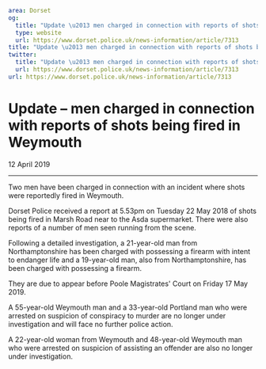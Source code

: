 ```yaml
area: Dorset
og:
  title: "Update \u2013 men charged in connection with reports of shots being fired in Weymouth"
  type: website
  url: https://www.dorset.police.uk/news-information/article/7313
title: "Update \u2013 men charged in connection with reports of shots being fired in Weymouth |"
twitter:
  title: "Update \u2013 men charged in connection with reports of shots being fired in Weymouth"
  url: https://www.dorset.police.uk/news-information/article/7313
url: https://www.dorset.police.uk/news-information/article/7313
```

# Update – men charged in connection with reports of shots being fired in Weymouth

12 April 2019

* * *

Two men have been charged in connection with an incident where shots were reportedly fired in Weymouth.

Dorset Police received a report at 5.53pm on Tuesday 22 May 2018 of shots being fired in Marsh Road near to the Asda supermarket. There were also reports of a number of men seen running from the scene.

Following a detailed investigation, a 21-year-old man from Northamptonshire has been charged with possessing a firearm with intent to endanger life and a 19-year-old man, also from Northamptonshire, has been charged with possessing a firearm.

They are due to appear before Poole Magistrates' Court on Friday 17 May 2019.

A 55-year-old Weymouth man and a 33-year-old Portland man who were arrested on suspicion of conspiracy to murder are no longer under investigation and will face no further police action.

A 22-year-old woman from Weymouth and 48-year-old Weymouth man who were arrested on suspicion of assisting an offender are also no longer under investigation.
